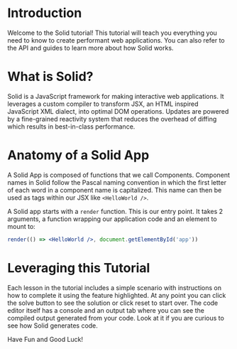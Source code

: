 # Introduction

Welcome to the Solid tutorial! This tutorial will teach you everything you need to know to create performant web applications. You can also refer to the API and guides to learn more about how Solid works.

# What is Solid?

Solid is a JavaScript framework for making interactive web applications. It leverages a custom compiler to transform JSX, an HTML inspired JavaScript XML dialect, into optimal DOM operations. Updates are powered by a fine-grained reactivity system that reduces the overhead of diffing which results in best-in-class performance.

# Anatomy of a Solid App

A Solid App is composed of functions that we call Components. Component names in Solid follow the Pascal naming convention in which the first letter of each word in a component name is capitalized. This name can then be used as tags within our JSX like `<HelloWorld />`.

A Solid app starts with a `render` function. This is our entry point. It takes 2 arguments, a function wrapping our application code and an element to mount to:

```jsx
render(() => <HelloWorld />, document.getElementById('app'))
```
# Leveraging this Tutorial

Each lesson in the tutorial includes a simple scenario with instructions on how to complete it using the feature highlighted. At any point you can click the solve button to see the solution or click reset to start over. The code editor itself has a console and an output tab where you can see the compiled output generated from your code. Look at it if you are curious to see how Solid generates code.

Have Fun and Good Luck!
